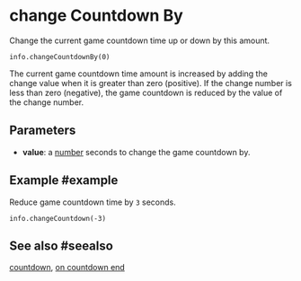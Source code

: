 # change Countdown By

Change the current game countdown time up or down by this amount.

```sig
info.changeCountdownBy(0)
```

The current game countdown time amount is increased by adding the change value when it is greater than zero (positive). If the change number is less than zero (negative), the game countdown is reduced by the value of the change number.

## Parameters

* **value**: a [number](/types/number) seconds to change the game countdown by.

## Example #example

Reduce game countdown time by `3` seconds.

```blocks
info.changeCountdown(-3)
```

## See also #seealso

[countdown](/reference/info/score),
[on countdown end](/reference/info/on-countdown-end)